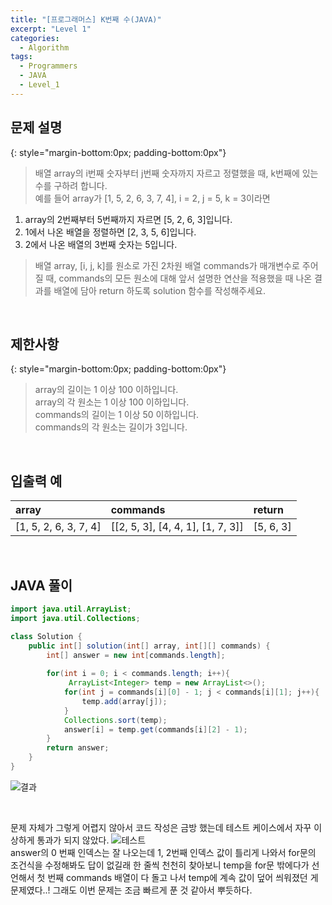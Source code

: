 ```yaml
---
title: "[프로그래머스] K번째 수(JAVA)"
excerpt: "Level 1"
categories: 
  - Algorithm
tags: 
  - Programmers
  - JAVA
  - Level_1
---
```


## 문제 설명
{: style="margin-bottom:0px; padding-bottom:0px"}

> 배열 array의 i번째 숫자부터 j번째 숫자까지 자르고 정렬했을 때, k번째에 있는 수를 구하려 합니다. <br>예를 들어 array가 [1, 5, 2, 6, 3, 7, 4], i = 2, j = 5, k = 3이라면 <br>
1. array의 2번째부터 5번째까지 자르면 [5, 2, 6, 3]입니다.
2. 1에서 나온 배열을 정렬하면 [2, 3, 5, 6]입니다.
3. 2에서 나온 배열의 3번째 숫자는 5입니다. 

>배열 array, [i, j, k]를 원소로 가진 2차원 배열 commands가 매개변수로 주어질 때, commands의 모든 원소에 대해 앞서 설명한 연산을 적용했을 때 나온 결과를 배열에 담아 return 하도록 solution 함수를 작성해주세요.

<br>

## 제한사항
{: style="margin-bottom:0px; padding-bottom:0px"}
> array의 길이는 1 이상 100 이하입니다.<br>
array의 각 원소는 1 이상 100 이하입니다.<br>
commands의 길이는 1 이상 50 이하입니다.<br>
commands의 각 원소는 길이가 3입니다.<br>


<br>

## 입출력 예


|array|commands|return|
|:---------|:------|:------|
|[1, 5, 2, 6, 3, 7, 4]|[[2, 5, 3], [4, 4, 1], [1, 7, 3]]|[5, 6, 3]|


<br>

## JAVA 풀이

```java
import java.util.ArrayList;
import java.util.Collections;

class Solution {
    public int[] solution(int[] array, int[][] commands) {
        int[] answer = new int[commands.length];
       
        for(int i = 0; i < commands.length; i++){
             ArrayList<Integer> temp = new ArrayList<>();
            for(int j = commands[i][0] - 1; j < commands[i][1]; j++){
                temp.add(array[j]);
            }
            Collections.sort(temp);
            answer[i] = temp.get(commands[i][2] - 1);
        }
        return answer;
    }
}
```


![결과](https://user-images.githubusercontent.com/70805241/113895764-3f0c6480-9804-11eb-97cc-83c8fe35dbc2.png)

<br>

문제 자체가 그렇게 어렵지 않아서 코드 작성은 금방 했는데 테스트 케이스에서 자꾸 이상하게 통과가 되지 않았다.
![테스트](https://user-images.githubusercontent.com/70805241/113944952-5c5f2400-9840-11eb-8e57-154b3c1f46f7.png)<Br>
answer의 0 번째 인덱스는 잘 나오는데 1, 2번째 인덱스 값이 틀리게 나와서 for문의 조건식을 수정해봐도 답이 없길래 한 줄씩 천천히 찾아보니 temp을 for문 밖에다가 선언해서 첫 번째 commands 배열이 다 돌고 나서 temp에 계속 값이 덮어 씌워졌던 게 문제였다..! 그래도 이번 문제는 조금 빠르게 푼 것 같아서 뿌듯하다.